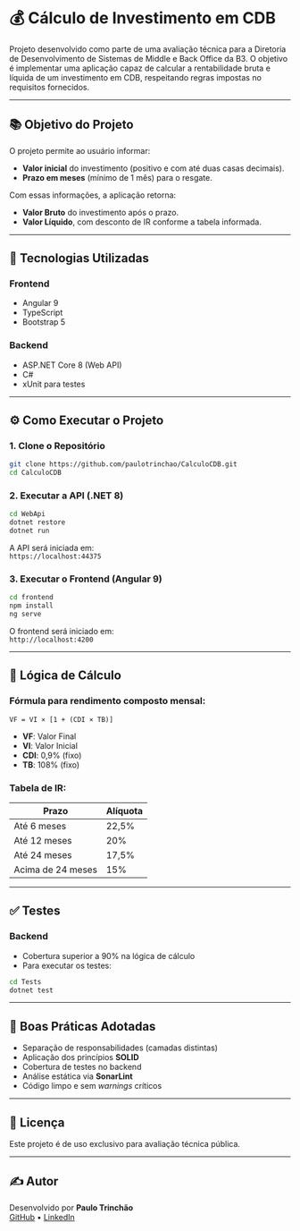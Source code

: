 # 💰 Cálculo de Investimento em CDB

Projeto desenvolvido como parte de uma avaliação técnica para a Diretoria de Desenvolvimento de Sistemas de Middle e Back Office da B3. O objetivo é implementar uma aplicação capaz de calcular a rentabilidade bruta e líquida de um investimento em CDB, respeitando regras impostas no requisitos fornecidos.

---

## 📚 Objetivo do Projeto

O projeto permite ao usuário informar:

- **Valor inicial** do investimento (positivo e com até duas casas decimais).
- **Prazo em meses** (mínimo de 1 mês) para o resgate.

Com essas informações, a aplicação retorna:

- **Valor Bruto** do investimento após o prazo.
- **Valor Líquido**, com desconto de IR conforme a tabela informada.

---

## 🧰 Tecnologias Utilizadas

### Frontend

- Angular 9
- TypeScript
- Bootstrap 5

### Backend

- ASP.NET Core 8 (Web API)
- C#
- xUnit para testes

---

## ⚙️ Como Executar o Projeto

### 1. Clone o Repositório

```bash
git clone https://github.com/paulotrinchao/CalculoCDB.git
cd CalculoCDB
```

### 2. Executar a API (.NET 8)

```bash
cd WebApi
dotnet restore
dotnet run
```

A API será iniciada em:  
`https://localhost:44375`

### 3. Executar o Frontend (Angular 9)

```bash
cd frontend
npm install
ng serve
```

O frontend será iniciado em:  
`http://localhost:4200`

---

## 🧮 Lógica de Cálculo

### Fórmula para rendimento composto mensal:

```
VF = VI × [1 + (CDI × TB)] 
```

- **VF**: Valor Final  
- **VI**: Valor Inicial  
- **CDI**: 0,9% (fixo)  
- **TB**: 108% (fixo)  

### Tabela de IR:

| Prazo           | Alíquota |
|------------------|----------|
| Até 6 meses      | 22,5%    |
| Até 12 meses     | 20%      |
| Até 24 meses     | 17,5%    |
| Acima de 24 meses| 15%      |

---

## ✅ Testes

### Backend

- Cobertura superior a 90% na lógica de cálculo
- Para executar os testes:

```bash
cd Tests
dotnet test
```

---

## 🧪 Boas Práticas Adotadas

- Separação de responsabilidades (camadas distintas)
- Aplicação dos princípios **SOLID**
- Cobertura de testes no backend
- Análise estática via **SonarLint**
- Código limpo e sem *warnings* críticos

---

## 📄 Licença

Este projeto é de uso exclusivo para avaliação técnica pública.

---

## ✍️ Autor

Desenvolvido por **Paulo Trinchão**  
[GitHub](https://github.com/paulotrinchao) • [LinkedIn](https://www.linkedin.com/in/paulo-trinchao/)
